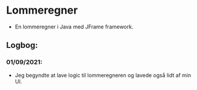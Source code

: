 # Lommeregner
- En lommeregner i Java med JFrame framework.

## Logbog:
### 01/09/2021:
- Jeg begyndte at lave logic til lommeregneren og lavede også lidt af min UI.
